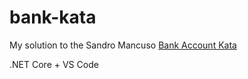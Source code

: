 # bank-kata

My solution to the Sandro Mancuso [Bank Account Kata](https://github.com/sandromancuso/Bank-kata)

.NET Core + VS Code
